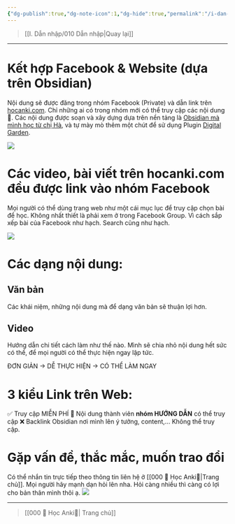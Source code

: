```yaml
---
{"dg-publish":true,"dg-note-icon":1,"dg-hide":true,"permalink":"/i-dan-nhap/cach-huong-dan-anki-hoat-dong/","hide":true,"dgPassFrontmatter":true}
---
```


> [[I. Dẫn nhập/010 Dẫn nhập\|Quay lại]]

___

# Kết hợp Facebook & Website (dựa trên Obsidian)

Nội dung sẽ được đăng trong nhóm Facebook (Private) và dẫn link trên [hocanki.com](https://hocanki.com/).
Chỉ những ai có trong nhóm mới có thể truy cập các nội dung 👑.
Các nội dung được soạn và xây dựng dựa trên nền tảng là [Obsidian mà mình học từ chị Hà](https://khoahocobsidian.com/), và tự mày mò thêm một chút để sử dụng Plugin [Digital Garden](https://github.com/oleeskild/obsidian-digital-garden).

![](https://i.imgur.com/9l5zKUR.png)

# Các video, bài viết trên hocanki.com đều được link vào nhóm Facebook

Mọi người có thể dùng trang web như một cái mục lục để truy cập chọn bài để học.
Không nhất thiết là phải xem ở trong Facebook Group.
Vì cách sắp xếp bài của Facebook như hạch. Search cũng như hạch.

![](https://i.imgur.com/dtZL0Fe.gif)

# Các dạng nội dung:

## Văn bản
Các khái niệm, những nội dung mà để dạng văn bản sẽ thuận lợi hơn.

## Video
Hướng dẫn chi tiết cách làm như thế nào.
Mình sẽ chia nhỏ nội dung hết sức có thể, để mọi người có thể thực hiện ngay lập tức.

ĐƠN GIẢN → DỄ THỰC HIỆN → CÓ THỂ LÀM NGAY

# 3 kiểu Link trên Web:

✅ Truy cập MIỄN PHÍ
👑 Nội dung thành viên **nhóm HƯỚNG DẪN** có thể truy cập
❌ Backlink Obsidian nơi mình lên ý tưởng, content,... Không thể truy cập.


# Gặp vấn đề, thắc mắc, muốn trao đổi

Có thể nhắn tin trực tiếp theo thông tin liên hệ ở [[000 🌟 Học Anki🌟\|Trang chủ]].
Mọi người hãy mạnh dạn hỏi lên nha.
Hỏi càng nhiều thì càng có lợi cho bản thân mình thôi ạ.
![](https://i.imgur.com/hK7zf9H.png)

___

> [[000 🌟 Học Anki🌟\| Trang chủ]]
